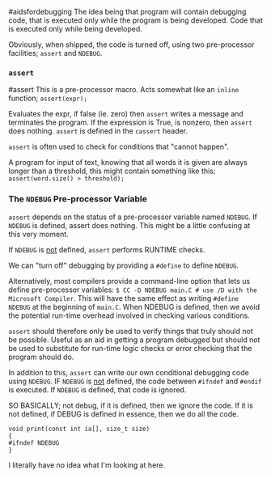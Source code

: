 #aidsfordebugging
The idea being that program will contain debugging code, that is executed only while the program is being developed. Code that is executed only while being developed. 

Obviously, when shipped, the code is turned off, using two pre-processor facilities; `assert` and `NDEBUG`.

### `assert`
#assert
This is a pre-processor macro. 
Acts somewhat like an `inline` function; 
`assert(expr);`

Evaluates the expr, if false (ie. zero) then `assert` writes a message and terminates the program. If the expression is True, is nonzero, then `assert` does nothing. 
`assert` is defined in the `cassert` header. 

`assert` is often used to check for conditions that "cannot happen". 

A program for input of text, knowing that all words it is given are always longer than a threshold, this might contain something like this: 
`assert(word.size() > threshold);`

### The `NDEBUG` Pre-processor Variable
`assert` depends on the status of a pre-processor variable named `NDEBUG`. If `NDEBUG` is defined, assert does nothing. 
This might be a little confusing at this very moment. 

If `NDEBUG` is <u>not</u> defined, `assert` performs RUNTIME checks. 

We can "turn off" debugging by providing a `#define` to define `NDEBUG`. 

Alternatively, most compilers provide a command-line option that lets us define pre-processor variables: 
`$ CC -D NDEBUG main.C # use /D with the Microsoft Compiler`. 
This will have the same effect as writing `#define NDEBUG` at the beginning of `main.C`. 
When NDEBUG is defined, then we avoid the potential run-time overhead involved in checking various conditions. 

`assert` should therefore only be used to verify things that truly should not be possible. 
Useful as an aid in getting a program debugged but should not be used to substitute for run-time logic checks or error checking that the program should do. 

In addition to this, `assert` can write our own conditional debugging code using `NDEBUG`. 
IF `NDEBUG` is <u>not</u> defined, the code between `#ifndef` and `#endif` is executed. 
If `NDEBUG` is defined, that code is ignored. 

SO BASICALLY; not debug, if it is defined, then we ignore the code. If it is not defined, if DEBUG is defined in essence, then we do all the code. 

```
void print(const int ia[], size_t size)
{ 
#ifndef NDEBUG
}
```
I literally have no idea what I'm looking at here. 



